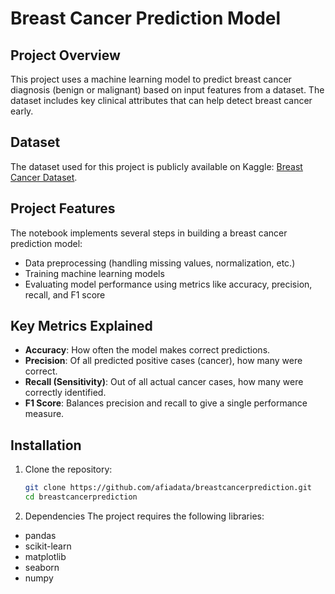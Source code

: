 # Breast Cancer Prediction Model

## Project Overview
This project uses a machine learning model to predict breast cancer diagnosis (benign or malignant) based on input features from a dataset. The dataset includes key clinical attributes that can help detect breast cancer early.

## Dataset
The dataset used for this project is publicly available on Kaggle: [Breast Cancer Dataset](https://www.kaggle.com/datasets/nancyalaswad90/breast-cancer-dataset).

## Project Features
The notebook implements several steps in building a breast cancer prediction model:
- Data preprocessing (handling missing values, normalization, etc.)
- Training machine learning models
- Evaluating model performance using metrics like accuracy, precision, recall, and F1 score

## Key Metrics Explained
- **Accuracy**: How often the model makes correct predictions.
- **Precision**: Of all predicted positive cases (cancer), how many were correct.
- **Recall (Sensitivity)**: Out of all actual cancer cases, how many were correctly identified.
- **F1 Score**: Balances precision and recall to give a single performance measure.

## Installation

1. Clone the repository:
   ```bash
   git clone https://github.com/afiadata/breastcancerprediction.git
   cd breastcancerprediction
   ```
2. Dependencies
The project requires the following libraries:

- pandas
- scikit-learn
- matplotlib
- seaborn
- numpy
